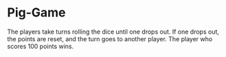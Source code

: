 # Pig-Game

The players take turns rolling the dice until one drops out. If one drops out, the points are reset, and the turn goes to another player. The player who scores 100 points wins.
